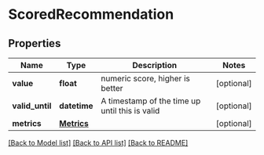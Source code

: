 # ScoredRecommendation

## Properties
Name | Type | Description | Notes
------------ | ------------- | ------------- | -------------
**value** | **float** | numeric score, higher is better | [optional] 
**valid_until** | **datetime** | A timestamp of the time up until this is valid | [optional] 
**metrics** | [**Metrics**](Metrics.md) |  | [optional] 

[[Back to Model list]](../README.md#documentation-for-models) [[Back to API list]](../README.md#documentation-for-api-endpoints) [[Back to README]](../README.md)


